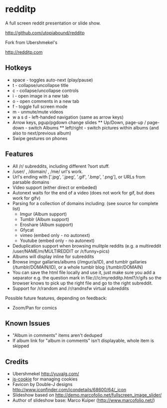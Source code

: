 redditp
=======

A full screen reddit presentation or slide show.

http://github.com/utopiabound/redditp

Fork from Ubershmekel's

http://redditp.com

Hotkeys
-------

* space - toggles auto-next (play/pause)
* t - collapse/uncollapse title
* c - collapse/uncollapse controls
* i - open image in a new tab
* o - open comments in a new tab
* f - toggle full screen mode
* m - unmute/mute videos
* w a s d - left-handed navigation (same as arrow keys)
* Arrow keys, pgup/pgdown change slides
** Up/Down, page-up / page-down - switch Albums
** left/right - switch pictures within albums (and also to next/previous album)
* Swipe gestures on phones

Features
--------

* All /r/ subreddits, including different ?sort stuff.
* /user/ , /domain/ , /me/ url's work.
* Url's ending with ['.jpg', '.jpeg', '.gif', '.bmp', '.png'], or URLs from parsable domains
* Video support (either direct or embeded)
* Autonext waits for the end of a video (does not work for gif, but does work for gifv)
* Parsing for a collection of domains including: (see source for complete list)
	* Imgur		(Album support)
	* Tumblr	(Album support)
	* Eroshare	(Album support)
	* Gfycat
	* vimeo		(embed only - no autonext)
	* Youtube	(embed only - no autonext)
* Deduplication support when browsing mulitple reddits (e.g. a multireddit /user/NAME/m/MULTIREDDIT or /r/funny+pics)
* Albums will display inline for subreddits
* Browse imgur gallaries/albums (/imgur/a/ID), and tumblr gallaries (/tumblr/DOMAIN/ID), or a whole tumblr blog (/tumblr/DOMAIN)
* You can save the html file locally and use it, just make sure you add a separator e.g. the question mark in file:///c/myredditp.html?/r/gifs so the browser knows to pick up the right file and go to the right subreddit.
* Support for /r/random and /r/randnsfw virtual subreddits

Possible future features, depending on feedback:
* Zoom/Pan for comics

Known Issues
------------

* "Album in comments" items aren't deduped
* If album link for "album in comments" isn't displayable, whole item is skipped

Credits
----------

* Ubershmekel http://yuvalg.com/
* [js-cookie](https://github.com/js-cookie/js-cookie) for managing cookies
* Favicon by Double-J designs http://www.iconfinder.com/icondetails/68600/64/_icon
* Slideshow based on http://demo.marcofolio.net/fullscreen_image_slider/
* Author of slideshow base: Marco Kuiper (http://www.marcofolio.net/)
